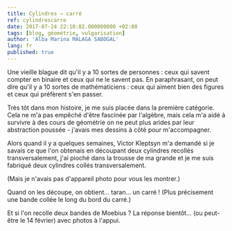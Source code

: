 ```yaml
---
title: Cylindres ⇒ carré
ref: cylindrescarre
date: 2017-07-24 22:10:02.000000000 +02:00
tags: [blog, géométrie, vulgarisation]
author: 'Alba Marina MÁLAGA SABOGAL'
lang: fr
published: true
---
```


Une vieille blague dit qu'il y a 10 sortes de personnes : ceux qui savent compter en binaire et ceux qui ne le savent pas. En paraphrasant, on peut dire qu'il y a 10 sortes de mathématiciens : ceux qui aiment bien des figures et ceux qui préfèrent s'en passer.

Très tôt dans mon histoire, je me suis placée dans la première catégorie. Cela ne m'a pas empêché d'être fascinée par l'algèbre, mais cela m'a aidé à survivre à des cours de géométrie on ne peut plus arides par leur abstraction poussée - j'avais mes dessins à côté pour m'accompagner.

Alors quand il y a quelques semaines, Victor Kleptsyn m'a demandé si je savais ce que l'on obtenais en découpant deux cylindres recollés transversalement, j'ai pioché dans la trousse de ma grande et je me suis fabriqué deux cylindres collés transversalement.

(Mais je n'avais pas d'appareil photo pour vous les montrer.)

Quand on les découpe, on obtient... taran... un carré ! (Plus précisement une bande collée le long du bord du carré.)

Et si l'on recolle deux bandes de Moebius ? La réponse bientôt... (ou peut-être le 14 février) avec photos à l'appui.
